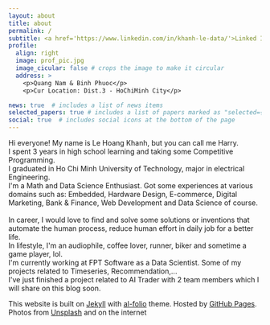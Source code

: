 ```yaml
---
layout: about
title: about
permalink: /
subtitle: <a href='https://www.linkedin.com/in/khanh-le-data/'>Linked In</a>
profile:
  align: right
  image: prof_pic.jpg
  image_cicular: false # crops the image to make it circular
  address: >
    <p>Quang Nam & Binh Phuoc</p>
    <p>Cur Location: Dist.3 - HoChiMinh City</p>

news: true  # includes a list of news items
selected_papers: true # includes a list of papers marked as "selected={true}"
social: true  # includes social icons at the bottom of the page
---
```


Hi everyone! My name is Le Hoang Khanh, but you can call me Harry. <br>
I spent 3 years in high school learning and taking some Competitive Programming. <br>
I graduated in Ho Chi Minh University of Technology, major in electrical Engineering. <br>
I'm a Math and Data Science Enthusiast. Got some experiences at various domains such as: Embedded, Hardware Design, E-commerce, Digital Marketing, Bank & Finance, Web Development and Data Science of course. <br> <br>
In career, I would love to find and solve some solutions or inventions that automate the human process, reduce human effort in daily job for a better life. <br>
In lifestyle, I'm an audiophile, coffee lover, runner, biker and sometime a game player, lol. <br>
I'm currently working at FPT Software as a Data Scientist. Some of my projects related to Timeseries, Recommendation,...  <br>
I've just finished a project related to AI Trader with 2 team members which I will share on this blog soon. <br> 


This website is built on <a href="https://jekyllrb.com/" target="_blank">Jekyll</a> with <a href="https://github.com/alshedivat/al-folio">al-folio</a> theme. 
Hosted by <a href="https://pages.github.com/" target="_blank">GitHub Pages</a>. 
Photos from <a href="https://unsplash.com" target="_blank">Unsplash</a> and on the internet

 
<!-- . Edit `_bibliography/papers.bib` and Jekyll will render your [publications page](/al-folio/publications/) automatically.

Link to your social media connections, too. This theme is set up to use [Font Awesome icons](http://fortawesome.github.io/Font-Awesome/) and [Academicons](https://jpswalsh.github.io/academicons/), like the ones below. Add your Facebook, Twitter, LinkedIn, Google Scholar, or just disable all of them. -->
